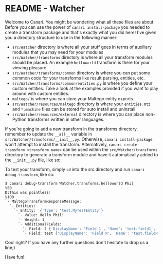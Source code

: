 # README - Watcher

Welcome to Canari. You might be wondering what all these files are about. Before you can use the power of
`canari install-package` you needed to create a transform package and that's exactly what you did here! I've given you a
directory structure to use in the following manner:

* `src/Watcher` directory is where all your stuff goes in terms of auxiliary modules that you may need for your
  modules
* `src/Watcher/transforms` directory is where all your transform modules should be placed. An example
  `helloworld` transform is there for your viewing pleasure.
* `src/Watcher/transforms/common` directory is where you can put some common code for your transforms like result
  parsing, entities, etc.
* `src/Watcher/transforms/common/entities.py` is where you define your custom entities. Take a look at the
  examples provided if you want to play around with custom entities.
* `maltego/` is where you can store your Maltego entity exports.
* `src/Watcher/resources/maltego` directory is where your `entities.mtz` and `*.machine` files can be stored for auto
  install and uninstall.
* `src/Watcher/resources/external` directory is where you can place non-Python transforms written in other languages.

If you're going to add a new transform in the transforms directory, remember to update the `__all__` variable in
`src/Watcher/transforms/__init__.py`. Otherwise, `canari install-package` won't attempt to install the transform.
Alternatively, `canari create-transform <transform name>` can be used within the `src/Watcher/transforms` directory
to generate a transform module and have it automatically added to the `__init__.py` file, like so:

To test your transform, simply `cd` into the src directory and run `canari debug-transform`, like so:

```bash
$ canari debug-transform Watcher.transforms.helloworld Phil
%50
D:This was pointless!
%100
`- MaltegoTransformResponseMessage:
  `- Entities:
    `- Entity:  {'Type': 'test.MyTestEntity'}
      `- Value: Hello Phil!
      `- Weight: 1
      `- AdditionalFields:
        `- Field: 2 {'DisplayName': 'Field 1', 'Name': 'test.field1', 'MatchingRule': 'strict'}
        `- Field: test {'DisplayName': 'Field N', 'Name': 'test.fieldN', 'MatchingRule': 'strict'}
```

Cool right? If you have any further questions don't hesitate to drop us a line;)

Have fun!